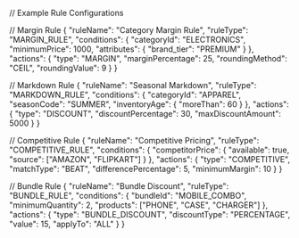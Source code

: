 // Example Rule Configurations

// Margin Rule
{
"ruleName": "Category Margin Rule",
"ruleType": "MARGIN_RULE",
"conditions": {
"categoryId": "ELECTRONICS",
"minimumPrice": 1000,
"attributes": {
"brand_tier": "PREMIUM"
}
},
"actions": {
"type": "MARGIN",
"marginPercentage": 25,
"roundingMethod": "CEIL",
"roundingValue": 9
}
}

// Markdown Rule
{
"ruleName": "Seasonal Markdown",
"ruleType": "MARKDOWN_RULE",
"conditions": {
"categoryId": "APPAREL",
"seasonCode": "SUMMER",
"inventoryAge": {
"moreThan": 60
}
},
"actions": {
"type": "DISCOUNT",
"discountPercentage": 30,
"maxDiscountAmount": 5000
}
}

// Competitive Rule
{
"ruleName": "Competitive Pricing",
"ruleType": "COMPETITIVE_RULE",
"conditions": {
"competitorPrice": {
"available": true,
"source": ["AMAZON", "FLIPKART"]
}
},
"actions": {
"type": "COMPETITIVE",
"matchType": "BEAT",
"differencePercentage": 5,
"minimumMargin": 10
}
}

// Bundle Rule
{
"ruleName": "Bundle Discount",
"ruleType": "BUNDLE_RULE",
"conditions": {
"bundleId": "MOBILE_COMBO",
"minimumQuantity": 2,
"products": ["PHONE", "CASE", "CHARGER"]
},
"actions": {
"type": "BUNDLE_DISCOUNT",
"discountType": "PERCENTAGE",
"value": 15,
"applyTo": "ALL"
}
}